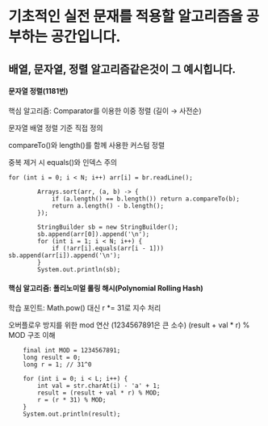# 기초적인 실전 문재를 적용할 알고리즘을 공부하는 공간입니다.
## 배열, 문자열, 정렬 알고리즘같은것이 그 예시힙니다.

#### 문자열 정렬(1181번)

핵심 알고리즘: Comparator를 이용한 이중 정렬 (길이 → 사전순)

문자열 배열 정렬 기준 직접 정의

compareTo()와 length()를 함께 사용한 커스텀 정렬

중복 제거 시 equals()와 인덱스 주의
```
for (int i = 0; i < N; i++) arr[i] = br.readLine();

        Arrays.sort(arr, (a, b) -> {
            if (a.length() == b.length()) return a.compareTo(b);
            return a.length() - b.length();
        });

        StringBuilder sb = new StringBuilder();
        sb.append(arr[0]).append('\n');
        for (int i = 1; i < N; i++) {
            if (!arr[i].equals(arr[i - 1])) sb.append(arr[i]).append('\n');
        }
        System.out.println(sb);
```

#### 핵심 알고리즘: 폴리노미얼 롤링 해시(Polynomial Rolling Hash)
학습 포인트: Math.pow() 대신 r *= 31로 지수 처리

오버플로우 방지를 위한 mod 연산 (1234567891은 큰 소수)
(result + val * r) % MOD 구조 이해

        final int MOD = 1234567891;
        long result = 0;
        long r = 1; // 31^0

        for (int i = 0; i < L; i++) {
            int val = str.charAt(i) - 'a' + 1;
            result = (result + val * r) % MOD;
            r = (r * 31) % MOD;
        }
        System.out.println(result);
       